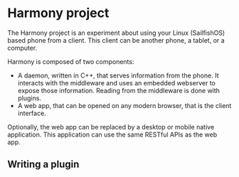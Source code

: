 # Harmony project

The Harmony project is an experiment about using your Linux (SailfishOS) based phone from a client.
This client can be another phone, a tablet, or a computer.

Harmony is composed of two components:
- A daemon, written in C++, that serves information from the phone. It interacts with the 
  middleware and uses an embedded webserver to expose those information. Reading from the
  middleware is done with plugins.
- A web app, that can be opened on any modern browser, that is the client interface.

Optionally, the web app can be replaced by a desktop or mobile native application. This application
can use the same RESTful APIs as the web app.

## Writing a plugin
